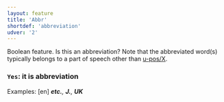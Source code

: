 ```yaml
---
layout: feature
title: 'Abbr'
shortdef: 'abbreviation'
udver: '2'
---
```


Boolean feature. Is this an abbreviation? Note that the abbreviated
word(s) typically belongs to a part of speech other than [u-pos/X]().

### `Yes`: it is abbreviation

Examples: [en] _<b>etc.</b>, <b>J.</b>, <b>UK</b>_
